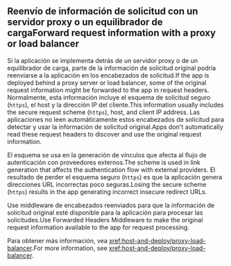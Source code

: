 ## <a name="forward-request-information-with-a-proxy-or-load-balancer"></a><span data-ttu-id="c7f09-101">Reenvío de información de solicitud con un servidor proxy o un equilibrador de carga</span><span class="sxs-lookup"><span data-stu-id="c7f09-101">Forward request information with a proxy or load balancer</span></span>

<span data-ttu-id="c7f09-102">Si la aplicación se implementa detrás de un servidor proxy o de un equilibrador de carga, parte de la información de solicitud original podría reenviarse a la aplicación en los encabezados de solicitud.</span><span class="sxs-lookup"><span data-stu-id="c7f09-102">If the app is deployed behind a proxy server or load balancer, some of the original request information might be forwarded to the app in request headers.</span></span> <span data-ttu-id="c7f09-103">Normalmente, esta información incluye el esquema de solicitud seguro (`https`), el host y la dirección IP del cliente.</span><span class="sxs-lookup"><span data-stu-id="c7f09-103">This information usually includes the secure request scheme (`https`), host, and client IP address.</span></span> <span data-ttu-id="c7f09-104">Las aplicaciones no leen automáticamente estos encabezados de solicitud para detectar y usar la información de solicitud original.</span><span class="sxs-lookup"><span data-stu-id="c7f09-104">Apps don't automatically read these request headers to discover and use the original request information.</span></span>

<span data-ttu-id="c7f09-105">El esquema se usa en la generación de vínculos que afecta al flujo de autenticación con proveedores externos.</span><span class="sxs-lookup"><span data-stu-id="c7f09-105">The scheme is used in link generation that affects the authentication flow with external providers.</span></span> <span data-ttu-id="c7f09-106">El resultado de perder el esquema seguro (`https`) es que la aplicación genera direcciones URL incorrectas poco seguras.</span><span class="sxs-lookup"><span data-stu-id="c7f09-106">Losing the secure scheme (`https`) results in the app generating incorrect insecure redirect URLs.</span></span>

<span data-ttu-id="c7f09-107">Use middleware de encabezados reenviados para que la información de solicitud original esté disponible para la aplicación para procesar las solicitudes.</span><span class="sxs-lookup"><span data-stu-id="c7f09-107">Use Forwarded Headers Middleware to make the original request information available to the app for request processing.</span></span>

<span data-ttu-id="c7f09-108">Para obtener más información, vea <xref:host-and-deploy/proxy-load-balancer>.</span><span class="sxs-lookup"><span data-stu-id="c7f09-108">For more information, see <xref:host-and-deploy/proxy-load-balancer>.</span></span>
